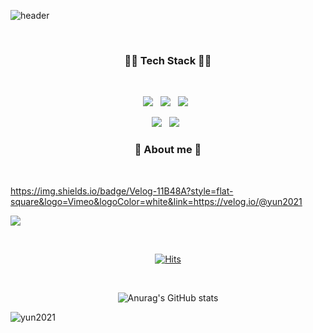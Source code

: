 ![header](https://capsule-render.vercel.app/api?type=Soft&color=ffb3c6&height=130&section=header&text=💃%20I'm%20HyeonJeong!%20🕺&fontSize=70&fontColor=ffffff)
  
</br>

<h3 align="center">👩‍🔧 Tech Stack 👩‍🔧</h3>
</br>
<p align="center">
<img src="https://img.shields.io/badge/HTML5-E34F26?style=for-the-badge&logo=HTML5&logoColor=white"/></a> &nbsp
<img src="https://img.shields.io/badge/CSS3-1572B6?style=for-the-badge&logo=CSS3&logoColor=white"/></a> &nbsp
<img src="https://img.shields.io/badge/JavaScript-F7DF1E?style=for-the-badge&logo=JavaScript&logoColor=white"/></a> &nbsp

</br>
<p align="center">
<img src="https://img.shields.io/badge/firebase-FFCA28?style=for-the-badge&logo=firebase&logoColor=white"/></a> &nbsp
<img src="https://img.shields.io/badge/react-61DAFB?style=for-the-badge&logo=react&logoColor=black"/></a> &nbsp

<!-- 
<img src="https://img.shields.io/badge/bootstrap-7952B3?style=for-the-badge&logo=bootstrap&logoColor=white"> -->

</br>

<h3 align="center">🐰 About me 🐰</h3>
</br>
<p align="center">
  
https://img.shields.io/badge/Velog-11B48A?style=flat-square&logo=Vimeo&logoColor=white&link=https://velog.io/@yun2021
  
<img src="https://img.shields.io/badge/github-181717?style=for-the-badge&logo=github&logoColor=white"/></a>

</br>

<div align="center">
  
[![Hits](https://hits.seeyoufarm.com/api/count/incr/badge.svg?url=https%3A%2F%2Fgithub.com%2Fyun2021%2Fhit-counter&count_bg=%23C19EE0&title_bg=%237251B5&icon=&icon_color=%23E7E7E7&title=hits&edge_flat=false)](https://hits.seeyoufarm.com)


</div>
  
</br>
<div display="flex" align="center">
 
![Anurag's GitHub stats](https://github-readme-stats.vercel.app/api?username=yun2021&show_icons=true&theme=buefy)
  
</div> 
 
<!-- </br>
<div align="center">
  
[![Top Langs](https://github-readme-stats.vercel.app/api/top-langs/?username=yun2021)](https://github.com/anuraghazra/github-readme-stats)

 </div> -->
 
 <p><img align="center" src="https://github-readme-stats.vercel.app/api/top-langs?username=<username>&show_icons=true&locale=en&layout=compact" alt="yun2021" /></p>
